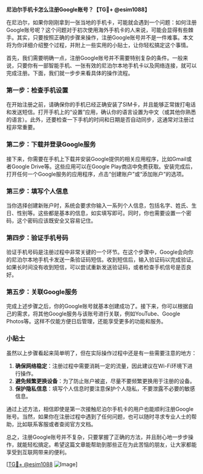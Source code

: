 **尼泊尔手机卡怎么注册Google账号？【TG💪+ @esim1088】**

在尼泊尔，如果你刚刚拿到一张当地的手机卡，可能就会遇到一个问题：如何注册Google账号呢？这个问题对于初次使用海外手机卡的人来说，可能会显得有些棘手。其实，只要按照正确的步骤来操作，注册Google账号并不是一件难事。本文将为你详细介绍整个过程，并附上一些实用的小贴士，让你轻松搞定这个事情。

首先，我们需要明确一点，注册Google账号并不需要特别复杂的条件。一般来说，只要你有一部智能手机、一张有效的尼泊尔本地手机卡以及网络连接，就可以完成注册。下面，我们就一步步来看具体的操作流程。

### 第一步：检查手机设置

在开始注册之前，请确保你的手机已经正确安装了SIM卡，并且能够正常拨打电话和发送短信。打开手机上的“设置”应用，确认你的语言设置为中文（或其他你熟悉的语言）。此外，还要检查一下手机的时间和日期是否自动同步，这通常对注册过程非常重要。

### 第二步：下载并登录Google服务

接下来，你需要在手机上下载并安装Google提供的相关应用程序，比如Gmail或者Google Drive等。这些应用可以在Google Play商店中免费获取。安装完成后，打开任何一个Google服务的应用程序，点击“创建账户”或“添加账户”的选项。

### 第三步：填写个人信息

当你选择创建新账户时，系统会要求你输入一系列个人信息，包括名字、姓氏、生日、性别等。这些都是基本的信息，如实填写即可。同时，你也需要设置一个密码，这个密码应该既安全又容易记住。

### 第四步：验证手机号码

验证手机号码是注册过程中非常关键的一个环节。在这个步骤中，Google会向你的尼泊尔本地手机卡发送一条验证码短信。收到短信后，输入验证码以完成验证。如果长时间没有收到短信，可以尝试重新发送验证码，或者检查手机信号是否良好。

### 第五步：关联Google服务

完成上述步骤之后，你的Google账号就基本创建成功了。接下来，你可以根据自己的需求，将其他Google服务与该账号进行关联，例如YouTube、Google Photos等。这样不仅能方便日后管理，还能享受更多的功能和服务。

### 小贴士

虽然以上步骤看起来简单明了，但在实际操作过程中还是有一些需要注意的地方：

1. **确保网络稳定**：注册过程中需要消耗一定的流量，因此建议在Wi-Fi环境下进行操作。
2. **避免频繁更换设备**：为了防止账户被盗，尽量不要频繁更换用于注册的设备。
3. **保护隐私信息**：填写个人信息时要注意保护个人隐私，不要泄露不必要的敏感信息。

通过上述方法，相信即使是第一次接触尼泊尔手机卡的用户也能顺利注册Google账号。当然，如果你在注册过程中遇到了任何问题，也可以随时寻求专业人士的帮助，比如联系客服或者查阅官方文档。

总之，注册Google账号并不复杂，只要掌握了正确的方法，并且耐心地一步步操作，就能轻松搞定。希望这篇文章能帮助到那些正在为此苦恼的朋友，让大家都能享受到互联网带来的便利。

[[TG💪+ @esim1088](https://t.me/s/esim1088) ![Image](https://i.postimg.cc/4NQfJmqS/Snipaste-2025-05-13-00-14-12.png)]